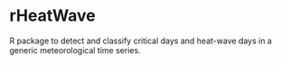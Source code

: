 # rHeatWave
R package to detect and classify critical days and heat-wave days in a generic meteorological time series.
